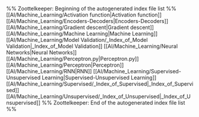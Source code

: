 %% Zoottelkeeper: Beginning of the autogenerated index file list  %%
 [[AI/Machine_Learning/Activation function|Activation function]]
 [[AI/Machine_Learning/Encoders-Decoders|Encoders-Decoders]]
 [[AI/Machine_Learning/Gradient descent|Gradient descent]]
 [[AI/Machine_Learning/Machine Learning|Machine Learning]]
 [[AI/Machine_Learning/Model Validation/_Index_of_Model Validation|_Index_of_Model Validation]]
 [[AI/Machine_Learning/Neural Networks|Neural Networks]]
 [[AI/Machine_Learning/Perceptron.py|Perceptron.py]]
 [[AI/Machine_Learning/Perceptron|Perceptron]]
 [[AI/Machine_Learning/RNN|RNN]]
 [[AI/Machine_Learning/Supervised-Unsupervised Learning|Supervised-Unsupervised Learning]]
 [[AI/Machine_Learning/Supervised/_Index_of_Supervised|_Index_of_Supervised]]
 [[AI/Machine_Learning/Unsupervised/_Index_of_Unsupervised|_Index_of_Unsupervised]]
%% Zoottelkeeper: End of the autogenerated index file list  %%
